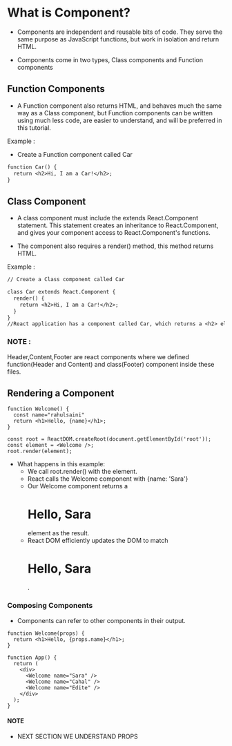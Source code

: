 # What is Component?

- Components are independent and reusable bits of code. They serve the same purpose as JavaScript functions, but work in isolation and return HTML.

- Components come in two types, Class components and Function components

## Function Components

- A Function component also returns HTML, and behaves much the same way as a Class component, but Function components can be written using much less code, are easier to understand, and will be preferred in this tutorial.

Example :

- Create a Function component called Car

```diff
function Car() {
  return <h2>Hi, I am a Car!</h2>;
}
```

## Class Component

- A class component must include the extends React.Component statement. This statement creates an inheritance to React.Component, and gives your component access to React.Component's functions.

- The component also requires a render() method, this method returns HTML.

Example :

```diff
// Create a Class component called Car

class Car extends React.Component {
  render() {
    return <h2>Hi, I am a Car!</h2>;
  }
}
//React application has a component called Car, which returns a <h2> element.
```

### NOTE :

Header,Content,Footer are react components where we defined function(Header and Content) and class(Footer) component inside these files.

## Rendering a Component

```
function Welcome() {
  const name="rahulsaini"
  return <h1>Hello, {name}</h1>;
}

const root = ReactDOM.createRoot(document.getElementById('root'));
const element = <Welcome />;
root.render(element);
```

- What happens in this example:
  - We call root.render() with the <Welcome /> element.
  - React calls the Welcome component with {name: 'Sara'}
  - Our Welcome component returns a <h1>Hello, Sara</h1> element as the result.
  - React DOM efficiently updates the DOM to match <h1>Hello, Sara</h1>.

### Composing Components

- Components can refer to other components in their output.

```
function Welcome(props) {
  return <h1>Hello, {props.name}</h1>;
}

function App() {
  return (
    <div>
      <Welcome name="Sara" />
      <Welcome name="Cahal" />
      <Welcome name="Edite" />
    </div>
  );
}
```

#### NOTE

- NEXT SECTION WE UNDERSTAND PROPS
